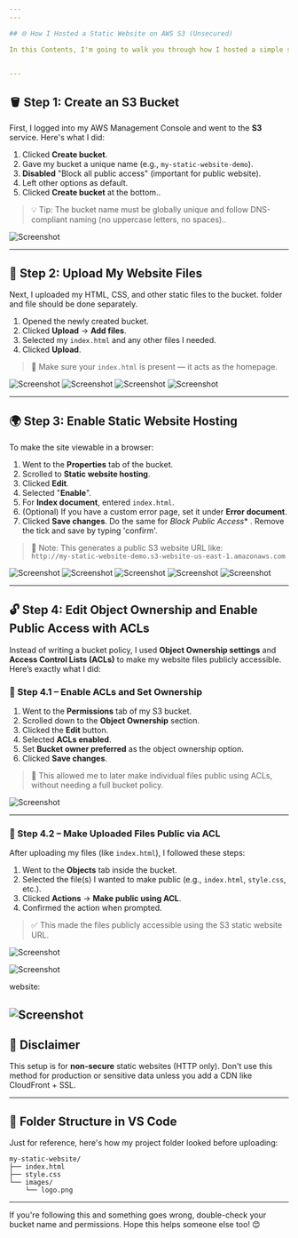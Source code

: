 ```yaml
---
---

## 🌐 How I Hosted a Static Website on AWS S3 (Unsecured)

In this Contents, I'm going to walk you through how I hosted a simple static website on Amazon S3. This is great for testing or demo purposes where you don't need SSL (HTTPS). Follow along!


---
```


## 🪣 Step 1: Create an S3 Bucket

First, I logged into my AWS Management Console and went to the **S3** service. Here's what I did:

1. Clicked **Create bucket**.
2. Gave my bucket a unique name (e.g., `my-static-website-demo`).
3. **Disabled** "Block all public access" (important for public website).
4. Left other options as default.
5. Clicked **Create bucket** at the bottom..

> 💡 Tip: The bucket name must be globally unique and follow DNS-compliant naming (no uppercase letters, no spaces)..

![Screenshot](/images/screen1.png)

---

## 🧾 Step 2: Upload My Website Files

Next, I uploaded my HTML, CSS, and other static files to the bucket. folder and file should be done separately.

1. Opened the newly created bucket.
2. Clicked **Upload** → **Add files**.
3. Selected my `index.html` and any other files I needed.
4. Clicked **Upload**.

> 📝 Make sure your `index.html` is present — it acts as the homepage.

![Screenshot](/images/screen2.png)
![Screenshot](/images/Picture2.png)
![Screenshot](/images/Picture3.png)
![Screenshot](images//Picture5.png)



---

## 🌍 Step 3: Enable Static Website Hosting

To make the site viewable in a browser:

1. Went to the **Properties** tab of the bucket.
2. Scrolled to **Static website hosting**.
3. Clicked **Edit**.
4. Selected "**Enable**".
5. For **Index document**, entered `index.html`.
6. (Optional) If you have a custom error page, set it under **Error document**.
7. Clicked **Save changes**.
Do the same for *Block Public Access** . Remove the tick and save by typing 'confirm'. 

> 🧠 Note: This generates a public S3 website URL like:  
> `http://my-static-website-demo.s3-website-us-east-1.amazonaws.com`

![Screenshot](/images/Picture6.png)
![Screenshot](/images/Picture7.png)
![Screenshot](/images/Picture8.png)
![Screenshot](/images/Picture10.png)
![Screenshot](/images/Picture11.png)




---

## 🔓 Step 4: Edit Object Ownership and Enable Public Access with ACLs

Instead of writing a bucket policy, I used **Object Ownership settings** and **Access Control Lists (ACLs)** to make my website files publicly accessible. Here’s exactly what I did:

### 🧭 Step 4.1 – Enable ACLs and Set Ownership

1. Went to the **Permissions** tab of my S3 bucket.
2. Scrolled down to the **Object Ownership** section.
3. Clicked the **Edit** button.
4. Selected **ACLs enabled**.
5. Set **Bucket owner preferred** as the object ownership option.
6. Clicked **Save changes**.

> 📝 This allowed me to later make individual files public using ACLs, without needing a full bucket policy.

![Screenshot](/images/Picture9.png)

---

### 📂 Step 4.2 – Make Uploaded Files Public via ACL

After uploading my files (like `index.html`), I followed these steps:

1. Went to the **Objects** tab inside the bucket.
2. Selected the file(s) I wanted to make public (e.g., `index.html`, `style.css`, etc.).
3. Clicked **Actions** → **Make public using ACL**.
4. Confirmed the action when prompted.

> ✅ This made the files publicly accessible using the S3 static website URL.

![Screenshot](/images/Picture12.png)

![Screenshot](/images/Picture13.png)

website:

![Screenshot](/images/Picture14.png)
---




## 🚫 Disclaimer

This setup is for **non-secure** static websites (HTTP only). Don't use this method for production or sensitive data unless you add a CDN like CloudFront + SSL.

---

## 📁 Folder Structure in VS Code

Just for reference, here's how my project folder looked before uploading:

```
my-static-website/
├── index.html
├── style.css
└── images/
    └── logo.png
```

---

If you're following this and something goes wrong, double-check your bucket name and permissions. Hope this helps someone else too! 😊

```



```
